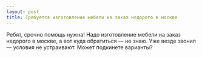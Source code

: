 ```yaml
---
layout: post 
title: Требуется изготовление мебели на заказ недорого в москве 
--- 
```

Ребят, срочно помощь нужна! Надо изготовление мебели на заказ недорого в москве, а вот куда обратиться — не знаю. Уже везде звонил — условия не устраивают. Может подкинете варианты?